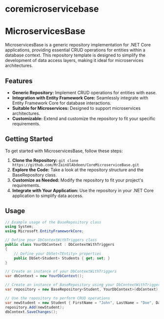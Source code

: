 # coremicroservicebase
# MicroservicesBase

MicroservicesBase is a generic repository implementation for .NET Core applications, providing essential CRUD operations for entities within a database context. This repository template is designed to simplify the development of data access layers, making it ideal for microservices architectures.

## Features

- **Generic Repository:** Implement CRUD operations for entities with ease.
- **Integration with Entity Framework Core:** Seamlessly integrate with Entity Framework Core for database interactions.
- **Suitable for Microservices:** Designed to support microservices architectures.
- **Customizable:** Extend and customize the repository to fit your specific requirements.

## Getting Started

To get started with MicroservicesBase, follow these steps:

1. **Clone the Repository:** `git clone https://github.com/MrZainUlAbdeen/CoreMicroserviceBase.git`
2. **Explore the Code:** Take a look at the repository structure and the BaseRepository class.
3. **Customize as Needed:** Modify the repository to fit your project's requirements.
4. **Integrate with Your Application:** Use the repository in your .NET Core application to simplify data access.

## Usage

```csharp
// Example usage of the BaseRepository class
using System;
using Microsoft.EntityFrameworkCore;

// Define your DbContextWithTriggers class
public class YourDbContext : DbContextWithTriggers
{
    // Define your DbSet<TEntity> properties
    public DbSet<Student> Students { get; set; }
}

// Create an instance of your DbContextWithTriggers
var dbContext = new YourDbContext();

// Create an instance of BaseRepository using your DbContextWithTriggers
var repository = new BaseRepository<Student, YourDbContext>(dbContext);

// Use the repository to perform CRUD operations
var newStudent = new Student { FirstName = "John", LastName = "Doe", DateOfBirth = DateTime.Now };
repository.Add(newStudent);
dbContext.SaveChanges();
